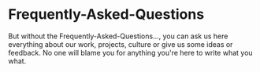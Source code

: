 # Frequently-Asked-Questions
But without the Frequently-Asked-Questions..., you can ask us here everything about our work, projects, culture or give us some ideas or feedback. No one will blame you for anything you're here to write what you what.

